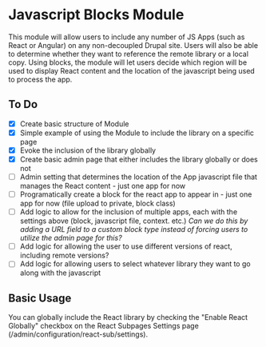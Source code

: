 # Javascript Blocks Module

This module will allow users to include any number of JS Apps (such as React or Angular) on any non-decoupled Drupal site. Users will also be able to determine whether they want to reference the remote library or a local copy. Using blocks, the module will let users decide which region will be used to display React content and the location of the javascript being used to process the app.

## To Do

- [x] Create basic structure of Module
- [x] Simple example of using the Module to include the library on a specific page
- [x] Evoke the inclusion of the library globally
- [x] Create basic admin page that either includes the library globally or does not
- [ ] Admin setting that determines the location of the App javascript file that manages the React content - just one app for now
- [ ] Programatically create a block for the react app to appear in - just one app for now (file upload to private, block class)
- [ ] Add logic to allow for the inclusion of multiple apps, each with the settings above (block, javascript file, context. etc.) *Can we do this by adding a URL field to a custom block type instead of forcing users to utilize the admin page for this?*
- [ ] Add logic for allowing the user to use different versions of react, including remote versions?
- [ ] Add logic for allowing users to select whatever library they want to go along with the javascript

## Basic Usage

You can globally include the React library by checking the "Enable React Globally" checkbox on the React Subpages Settings page (/admin/configuration/react-sub/settings).




